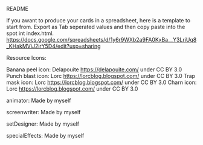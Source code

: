 README


If you awant to produce your cards in a spreadsheet, here is a template to start from. Export as Tab seperated values and then copy paste into the spot int index.html. 
https://docs.google.com/spreadsheets/d/1y6r9WXb2a9FA0KxBa__Y3LriUq8_KHakMViJ2irY5D4/edit?usp=sharing


Resource Icons:

Banana peel icon: Delapouite https://delapouite.com/ under CC BY 3.0
Punch blast icon: Lorc https://lorcblog.blogspot.com/ under CC BY 3.0
Trap mask icon: Lorc https://lorcblog.blogspot.com/ under CC BY 3.0
Charn icon: Lorc https://lorcblog.blogspot.com/ under CC BY 3.0

animator: Made by myself

screenwriter: Made by myself

setDesigner: Made by myself

specialEffects: Made by myself